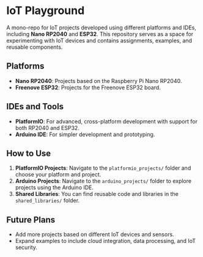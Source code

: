 # IoT Playground

A mono-repo for IoT projects developed using different platforms and IDEs, including **Nano RP2040** and **ESP32**. This repository serves as a space for experimenting with IoT devices and contains assignments, examples, and reusable components.

## Platforms

- **Nano RP2040**: Projects based on the Raspberry Pi Nano RP2040.
- **Freenove ESP32**: Projects for the Freenove ESP32 board.

## IDEs and Tools

- **PlatformIO**: For advanced, cross-platform development with support for both RP2040 and ESP32.
- **Arduino IDE**: For simpler development and prototyping.

## How to Use

1. **PlatformIO Projects**: Navigate to the `platformio_projects/` folder and choose your platform and project.
2. **Arduino Projects**: Navigate to the `arduino_projects/` folder to explore projects using the Arduino IDE.
3. **Shared Libraries**: You can find reusable code and libraries in the `shared_libraries/` folder.

## Future Plans

- Add more projects based on different IoT devices and sensors.
- Expand examples to include cloud integration, data processing, and IoT security.
